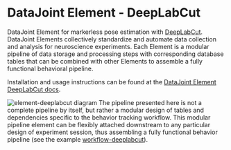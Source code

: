 # DataJoint Element - DeepLabCut

DataJoint Element for markerless pose estimation with [DeepLabCut](https://www.deeplabcut.org/).  DataJoint Elements collectively standardize and automate data collection and analysis for neuroscience experiments.  Each Element is a modular pipeline of data storage and processing steps with corresponding database tables that can be combined with other Elements to assemble a fully functional behavioral pipeline.

Installation and usage instructions can be found at the [DataJoint Element DeepLabCut docs](datajoint.com/docs/elements/element-deeplabcut).

![element-deeplabcut diagram](https://raw.githubusercontent.com/datajoint/element-deeplabcut/main/images/diagram_dlc.svg)
The pipeline presented here is not a complete pipeline by itself, but rather a modular
design of tables and dependencies specific to the behavior tracking workflow. This
modular pipeline element can be flexibly attached downstream to any particular design
of experiment session, thus assembling a fully functional behavior pipeline (see the
example [workflow-deeplabcut](https://github.com/datajoint/workflow-deeplabcut)).



